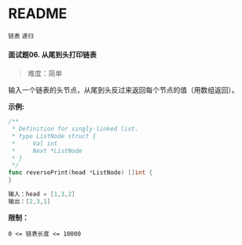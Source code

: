 # README

`链表` `递归`

#### 面试题06. 从尾到头打印链表

> 难度：简单

输入一个链表的头节点，从尾到头反过来返回每个节点的值（用数组返回）。

**示例:**

~~~go
/**
 * Definition for singly-linked list.
 * type ListNode struct {
 *     Val int
 *     Next *ListNode
 * }
 */
func reversePrint(head *ListNode) []int {
}

输入：head = [1,3,2]
输出：[2,3,1]
~~~



**限制：**

```
0 <= 链表长度 <= 10000
```

